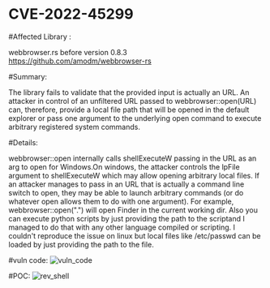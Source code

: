 # CVE-2022-45299
#Affected Library :

webbrowser.rs before version 0.8.3
https://github.com/amodm/webbrowser-rs

#Summary:

The library fails to validate that the provided input is actually an URL. An attacker in control of an unfiltered URL passed to webbrowser::open(URL) can, therefore, provide a local file path that will be opened in the default explorer or pass one argument to the underlying open command to execute arbitrary registered system commands.

#Details:

webbrowser::open internally calls shellExecuteW passing in the URL as an arg to open for Windows.On windows, the attacker controls the lpFile argument to shellExecuteW which may allow opening arbitrary local files.
If an attacker manages to pass in an URL that is actually a command line switch to open, they may be able to launch arbitrary commands (or do whatever open allows them to do with one argument). For example, webbrowser::open(".") will open Finder in the current working dir. Also you can execute python scripts by just providing the path to the scriptand I managed to do that with any other language compiled or scripting. I couldn't reproduce the issue on linux but local files like /etc/passwd can be loaded by just providing the path to the file.

#vuln code:
![vuln_code](https://user-images.githubusercontent.com/110370549/212315121-08c4d980-d9cc-45ef-8072-9de18cfb312a.png)

#POC:
![rev_shell](https://user-images.githubusercontent.com/110370549/212315100-351e70c4-f58d-472f-aab8-a883469dbafd.png)


